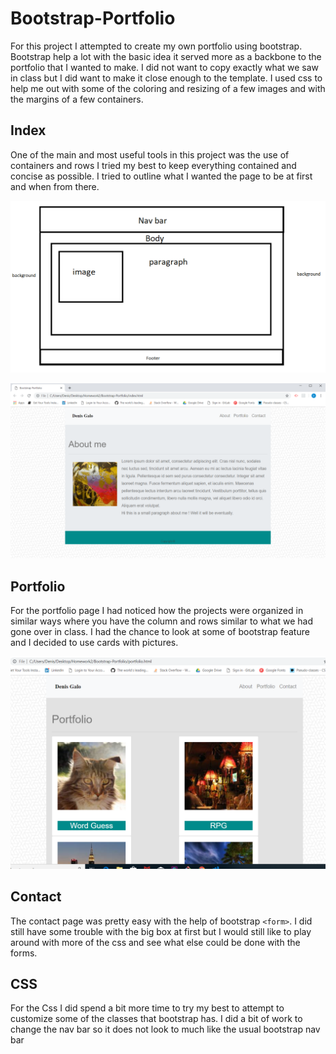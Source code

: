 # Bootstrap-Portfolio

For this project I attempted to create my own portfolio using bootstrap. Bootstrap help a lot with the basic idea it served more as a backbone to the portfolio that I wanted to make. I did not want to copy exactly what we saw in class but I did want to make it close enough to the template. I used css to help me out with some of the coloring and resizing of a few images and with the margins of a few containers.

## Index 

One of the main and most useful tools in this project was the use of containers and rows I tried my best to keep everything contained and concise as possible. I tried to outline what I wanted the page to be at first and when from there.    

![Example](images/ideaforindex.PNG)

![](images/html.png)

## Portfolio

For the portfolio page I had noticed how the projects were organized in similar ways where you have the column and rows similar to what we had gone over in class. I had the chance to look at some of bootstrap feature and I decided to use cards with pictures. 


![portfolio](images/port.png)

## Contact 
The contact page was pretty easy with the help of bootstrap `<form>`. I did still have some trouble with the big box at first but I would still like to play around with more of the css and see what else could be done with the forms.

## CSS
For the Css I did spend a bit more time to try my best to attempt to customize some of the classes that bootstrap has. I did a bit of work to change the nav bar so it does not look to much like the usual bootstrap nav bar 
